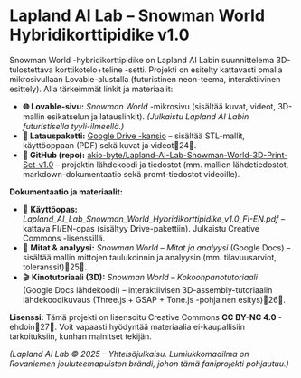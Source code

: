 # Lapland AI Lab – Snowman World Hybridikorttipidike v1.0

Snowman World -hybridikorttipidike on Lapland AI Labin suunnittelema 3D-tulostettava korttikotelo+teline -setti. Projekti on esitelty kattavasti omalla mikrosivullaan Lovable-alustalla (futuristinen neon-teema, interaktiivinen esittely). Alla tärkeimmät linkit ja materiaalit:

- **🌐 Lovable-sivu:** *Snowman World* -mikrosivu (sisältää kuvat, videot, 3D-mallin esikatselun ja latauslinkit). *(Julkaistu Lapland AI Labin futuristisella tyyli-ilmeellä.)*
- **📁 Latauspaketti:** [Google Drive -kansio](https://drive.google.com/drive/folders/1w-287qDNQ3Zv0DUjkiFk-d05d0cqW1GA?usp=sharing) – sisältää STL-mallit, käyttöoppaan (PDF) sekä kuvat ja videot24.
- **💾 GitHub (repo):** [akio-byte/Lapland-AI-Lab-Snowman-World-3D-Print-Set-v1.0](https://github.com/akio-byte/Lapland-AI-Lab-Snowman-World-3D-Print-Set-v1.0) – projektin lähdekoodi ja tiedostot (mm. mallien lähdetiedostot, markdown-dokumentaatio sekä promt-tiedostot videoille).

**Dokumentaatio ja materiaalit:**

- 📑 **Käyttöopas:** *Lapland_AI_Lab_Snowman_World_Hybridikorttipidike_v1.0_FI-EN.pdf* – kattava FI/EN-opas (sisältyy Drive-pakettiin). Julkaistu Creative Commons -lisenssillä.
- 📐 **Mitat & analyysi:** *Snowman World – Mitat ja analyysi* (Google Docs) – sisältää mallin mittojen taulukoinnin ja analyysin (mm. tilavuusarviot, toleranssit)25.
- 🎬 **Kinotutoriaali (3D):** *Snowman World – Kokoonpanotutoriaali* (Google Docs lähdekoodi) – interaktiivisen 3D-assembly-tutoriaalin lähdekoodikuvaus (Three.js + GSAP + Tone.js -pohjainen esitys)26.

**Lisenssi:** Tämä projekti on lisensoitu Creative Commons **CC BY-NC 4.0** -ehdoin27. Voit vapaasti hyödyntää materiaalia ei-kaupallisiin tarkoituksiin, kunhan mainitset tekijän. 

*(Lapland AI Lab © 2025 – Yhteisöjulkaisu. Lumiukkomaailma on Rovaniemen jouluteemapuiston brändi, johon tämä faniprojekti pohjautuu.)*